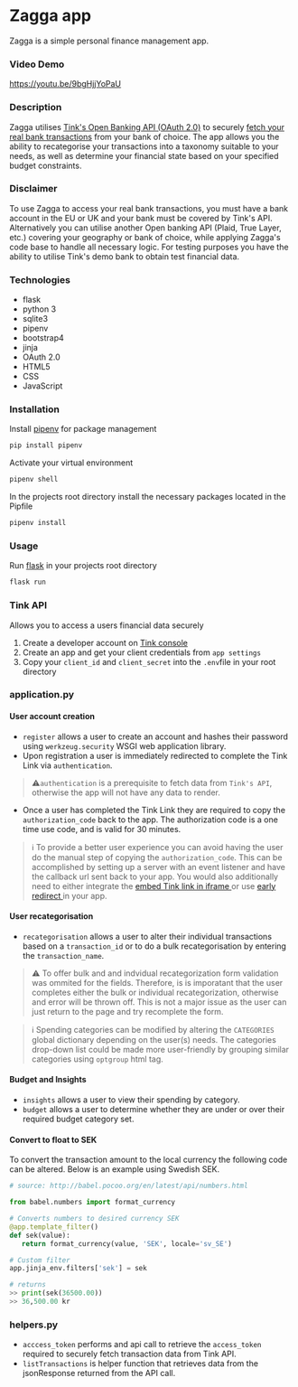 # Zagga app
Zagga is a simple personal finance management app.

### Video Demo 
<https://youtu.be/9bgHjjYoPaU>

### Description
Zagga utilises [Tink's Open Banking API (OAuth 2.0)](https://docs.tink.com/) to securely [fetch your real bank transactions](https://docs.tink.com/resources/transactions) from your bank of choice. The app allows you the ability to recategorise your transactions into a taxonomy suitable to your needs, as well as determine your financial state based on your specified budget constraints. 

### Disclaimer
To use Zagga to access your real bank transactions, you must have a bank account in the EU or UK and your bank must be covered by Tink's API. Alternatively you can utilise another Open banking API (Plaid, True Layer, etc.) covering your geography or bank of choice, while applying Zagga's code base to handle all necessary logic. For testing purposes you have the ability to utilise Tink's demo bank to obtain test financial data.

### Technologies

* flask 
* python 3
* sqlite3 
* pipenv 
* bootstrap4
* jinja
* OAuth 2.0
* HTML5
* CSS
* JavaScript

### Installation
Install [pipenv](https://pipenv.pypa.io/en/stable/) for package management 

```zsh
pip install pipenv 
```

Activate your virtual environment
```zsh
pipenv shell 
```

In the projects root directory install the necessary packages located in the Pipfile

```zsh
pipenv install 
```

### Usage
Run [flask](https://flask.palletsprojects.com/en/2.0.x/) in your projects root directory

```zsh
flask run 
```

### Tink API
Allows you to access a users financial data securely

1. Create a developer account on [Tink console ](https://console.tink.com/signup)
2. Create an app and get your client credentials from `app settings` 
3. Copy your `client_id` and `client_secret` into the `.env`file in your root directory

### application.py

#### User account creation
* `register` allows a user to create an account and hashes their password using `werkzeug.security` WSGI web application library.
* Upon registration a user is immediately redirected to complete the Tink Link via `authentication`.

> ⚠️`authentication` is a prerequisite to fetch data from `Tink's API`, otherwise the app will not have any data to render.
* Once a user has completed the Tink Link they are required to copy the `authorization_code` back to the app. The authorization code is a one time use code, and is valid for 30 minutes.

>ℹ️ To provide a better user experience you can avoid having the user do the manual step of copying the `authorization_code`. This can be accomplished by setting up a server with an event listener and have the callback url sent back to your app. You would also additionally need to either integrate the [embed Tink link in iframe ](https://docs.tink.com/resources/tink-link-web/tink-link-web-embed-in-iframe) or use [early redirect ](https://docs.tink.com/resources/tink-link-web/tink-link-web-early-redirect)in your app. 


#### User recategorisation
* `recategorisation` allows a user to alter their individual transactions based on a `transaction_id` or to do a bulk recategorisation by entering the `transaction_name`.

> ⚠️ To offer bulk and and indvidual recategorization form validation was ommited for the fields. Therefore, is is imporatant that the user completes either the bulk or individual recategorization, otherwise and error will be thrown off. This is not a major issue as the user can just return to the page and try recomplete the form.

> ℹ️ Spending categories can be modified by altering the `CATEGORIES` global dictionary depending on the user(s) needs. The categories drop-down list could be made more user-friendly by grouping similar categories using `optgroup` html tag. 

#### Budget and Insights

* `insights` allows a user to view their spending by category.  
* `budget` allows a user to determine whether they are under or over their required budget category set.

#### Convert to float to SEK 

To convert the transaction amount to the local currency the following code can be altered. Below is an example using Swedish SEK.

```python
# source: http://babel.pocoo.org/en/latest/api/numbers.html

from babel.numbers import format_currency

# Converts numbers to desired currency SEK
@app.template_filter()
def sek(value):
   return format_currency(value, 'SEK', locale='sv_SE')

# Custom filter
app.jinja_env.filters['sek'] = sek

# returns
>> print(sek(36500.00))
>> 36,500.00 kr
```
### helpers.py

* `acccess_token` performs and api call to retrieve the `access_token` required to securely fetch transaction data from Tink API.
* `listTransactions` is helper function that retrieves data from the jsonResponse returned from the API call.
